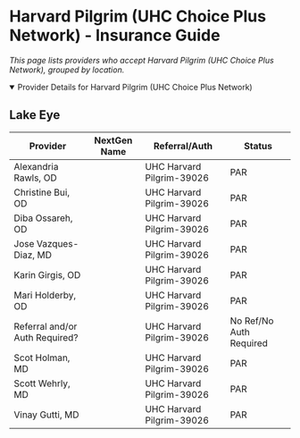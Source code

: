 # Harvard Pilgrim (UHC Choice Plus Network) - Insurance Guide

*This page lists providers who accept Harvard Pilgrim (UHC Choice Plus Network), grouped by location.*

<details open><summary>Provider Details for Harvard Pilgrim (UHC Choice Plus Network)</summary>

## Lake Eye 

| Provider | NextGen Name | Referral/Auth | Status |
|----------|-------------|--------------|--------|
| Alexandria Rawls, OD |  | UHC Harvard Pilgrim-39026 | PAR |
| Christine Bui, OD |  | UHC Harvard Pilgrim-39026 | PAR |
| Diba Ossareh, OD |  | UHC Harvard Pilgrim-39026 | PAR |
| Jose Vazques-Diaz, MD |  | UHC Harvard Pilgrim-39026 | PAR |
| Karin Girgis, OD |  | UHC Harvard Pilgrim-39026 | PAR |
| Mari Holderby, OD |  | UHC Harvard Pilgrim-39026 | PAR |
| Referral and/or Auth Required? |  | UHC Harvard Pilgrim-39026 | No Ref/No Auth Required |
| Scot Holman, MD |  | UHC Harvard Pilgrim-39026 | PAR |
| Scott Wehrly, MD |  | UHC Harvard Pilgrim-39026 | PAR |
| Vinay Gutti, MD |  | UHC Harvard Pilgrim-39026 | PAR |

</details>

